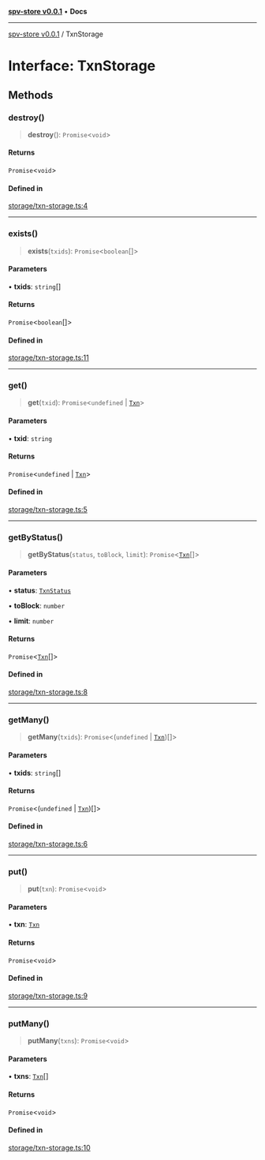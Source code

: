[**spv-store v0.0.1**](../README.md) • **Docs**

***

[spv-store v0.0.1](../globals.md) / TxnStorage

# Interface: TxnStorage

## Methods

### destroy()

> **destroy**(): `Promise`\<`void`\>

#### Returns

`Promise`\<`void`\>

#### Defined in

[storage/txn-storage.ts:4](https://github.com/shruggr/ts-casemod-spv/blob/e76938ede3d1388f9d1a1c2ddcbe0c172bd9233b/src/storage/txn-storage.ts#L4)

***

### exists()

> **exists**(`txids`): `Promise`\<`boolean`[]\>

#### Parameters

• **txids**: `string`[]

#### Returns

`Promise`\<`boolean`[]\>

#### Defined in

[storage/txn-storage.ts:11](https://github.com/shruggr/ts-casemod-spv/blob/e76938ede3d1388f9d1a1c2ddcbe0c172bd9233b/src/storage/txn-storage.ts#L11)

***

### get()

> **get**(`txid`): `Promise`\<`undefined` \| [`Txn`](Txn.md)\>

#### Parameters

• **txid**: `string`

#### Returns

`Promise`\<`undefined` \| [`Txn`](Txn.md)\>

#### Defined in

[storage/txn-storage.ts:5](https://github.com/shruggr/ts-casemod-spv/blob/e76938ede3d1388f9d1a1c2ddcbe0c172bd9233b/src/storage/txn-storage.ts#L5)

***

### getByStatus()

> **getByStatus**(`status`, `toBlock`, `limit`): `Promise`\<[`Txn`](Txn.md)[]\>

#### Parameters

• **status**: [`TxnStatus`](../enumerations/TxnStatus.md)

• **toBlock**: `number`

• **limit**: `number`

#### Returns

`Promise`\<[`Txn`](Txn.md)[]\>

#### Defined in

[storage/txn-storage.ts:8](https://github.com/shruggr/ts-casemod-spv/blob/e76938ede3d1388f9d1a1c2ddcbe0c172bd9233b/src/storage/txn-storage.ts#L8)

***

### getMany()

> **getMany**(`txids`): `Promise`\<(`undefined` \| [`Txn`](Txn.md))[]\>

#### Parameters

• **txids**: `string`[]

#### Returns

`Promise`\<(`undefined` \| [`Txn`](Txn.md))[]\>

#### Defined in

[storage/txn-storage.ts:6](https://github.com/shruggr/ts-casemod-spv/blob/e76938ede3d1388f9d1a1c2ddcbe0c172bd9233b/src/storage/txn-storage.ts#L6)

***

### put()

> **put**(`txn`): `Promise`\<`void`\>

#### Parameters

• **txn**: [`Txn`](Txn.md)

#### Returns

`Promise`\<`void`\>

#### Defined in

[storage/txn-storage.ts:9](https://github.com/shruggr/ts-casemod-spv/blob/e76938ede3d1388f9d1a1c2ddcbe0c172bd9233b/src/storage/txn-storage.ts#L9)

***

### putMany()

> **putMany**(`txns`): `Promise`\<`void`\>

#### Parameters

• **txns**: [`Txn`](Txn.md)[]

#### Returns

`Promise`\<`void`\>

#### Defined in

[storage/txn-storage.ts:10](https://github.com/shruggr/ts-casemod-spv/blob/e76938ede3d1388f9d1a1c2ddcbe0c172bd9233b/src/storage/txn-storage.ts#L10)
